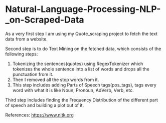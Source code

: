 # Natural-Language-Processing-NLP-_on-Scraped-Data

As a very first step I am using my Quote_scraping project to fetch the text data from a website.

Second step is to do Text Mining on the fetched data, which consists of the following steps:
 1) Tokenizing the sentences(quotes) using RegexTokenizer which tokenizes the whole sentence into a list of words and drops all the punctuation from it. 
 2) Then I removed all the stop words from it. 
 3) This step includes adding Parts of Speech tags(pos_tags), tags every word with what it is like Noun, Pronoun, AdVerb, Verb, etc.

Third step includes finding the Frequency Distribution of the different part of speech and building a plot out of it. 


References: 
https://www.nltk.org
   
 



